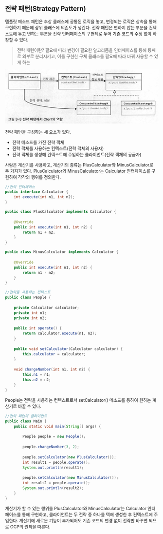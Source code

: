 ## 전략 패턴(Strategy Pattern)

템플릿 메소드 패턴은 추상 클래스에 공통된 로직을 놓고, 변경되는 로직은 상속을 통해 구현하기 때문에 상위 클래스에 의존도가 생긴다. 전략 패턴은 변하지 않는 부분을 컨텍스트에 두고 변하는 부분을 전략 인터페이스의 구현체로 두어 기존 코드의 수정 없이 확장할 수 있다.

> 전략 패턴이란? 필요에 따라 변경이 필요한 알고리즘을 인터페이스를 통해 통째로 외부로 분리시키고, 이를 구현한 구체 클래스를 필요에 따라 바꿔 사용할 수 있게 하는 

![img](https://github.com/dilmah0203/TIL/blob/main/Image/StrategyPattern2.png)

전략 패턴을 구성하는 세 요소가 있다.

- 전략 메소드를 가진 전략 객체
- 전략 객체를 사용하는 컨텍스트(전략 객체의 사용자)
- 전략 객체를 생성해 컨텍스트에 주입하는 클라이언트(전략 객체의 공급자)

사람은 계산기를 사용하고, 계산기의 종류는 PlusCalculator와 MinusCalculator로 두 가지가 있다. PlusCalculator와 MinusCalculator는 Calculator 인터페이스를 구현하여 각각의 행위를 정의한다.

```java
//전략 인터페이스
public interface Calculator {
    int execute(int n1, int n2);
}
```

```java
public class PlusCalculator implements Calculator {

    @Override
    public int execute(int n1, int n2) {
        return n1 + n2;
    }
}
```

```java
public class MinusCalculator implements Calculator {

    @Override
    public int execute(int n1, int n2) {
        return n1 - n2;
    }
}
```

```java
//전략을 사용하는 컨텍스트
public class People {

    private Calculator calculator;
    private int n1;
    private int n2;

    public int operate() {
        return calculator.execute(n1, n2);
    }

    public void setCalculator(Calculator calculator) {
        this.calculator = calculator;
    }

    void changeNumber(int n1, int n2) {
        this.n1 = n1;
        this.n2 = n2;
    }
}
```

People는 전략을 사용하는 컨텍스트로서 setCalculator() 메소드를 통하여 원하는 계산기로 바꿀 수 있다.

```java
//전략 패턴의 클라이언트
public class Main {
    public static void main(String[] args) {

        People people = new People();

        people.changeNumber(3, 2);

        people.setCalculator(new PlusCalculator());
        int result1 = people.operate();
        System.out.println(result1);

        people.setCalculator(new MinusCalculator());
        int result2 = people.operate();
        System.out.println(result2);
    }
}
```

계산기가 할 수 있는 행위를 PlusCalculator와 MinusCalculator는 Calculator 인터페이스를 통해 구현하고, 클라이언트는 두 전략 중 하나를 택해 생성한 후 컨텍스트에 주입한다. 계산기에 새로운 기능이 추가되어도 기존 코드의 변경 없이 전략만 바꾸면 되므로 OCP의 원칙을 따른다.
